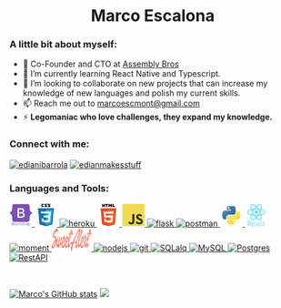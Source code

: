 <h1 align="center">Marco Escalona</h1>
<h3>A little bit about myself:</h3>

- 🔭 Co-Founder and CTO at [Assembly Bros](https://assemblybros.wixsite.com/home)
- 🌱 I’m currently learning React Native and Typescript.
- 👯 I’m looking to collaborate on new projects that can increase my knowledge of new languages and polish my current skills.
- 📫 Reach me out to marcoescmont@gmail.com
- ⚡ **Legomaniac who love challenges, they expand my knowledge.**

<h3 align="left">Connect with me:</h3>
<p align="left">
<a href="https://www.linkedin.com/in/marco-escalona-306982169" target="blank"><img align="center" src="https://raw.githubusercontent.com/rahuldkjain/github-profile-readme-generator/master/src/images/icons/Social/linked-in-alt.svg" alt="edianibarrola" height="30" width="40" /></a>
<a href="https://www.instagram.com/marcoescmont" target="blank"><img align="center" src="https://raw.githubusercontent.com/rahuldkjain/github-profile-readme-generator/master/src/images/icons/Social/instagram.svg" alt="edianmakesstuff" height="30" width="40" /></a>
</p>

<h3 align="left">Languages and Tools:</h3>
<p align="left"> </a> <a href="https://getbootstrap.com" target="_blank"> <img src="https://raw.githubusercontent.com/devicons/devicon/master/icons/bootstrap/bootstrap-plain-wordmark.svg" alt="bootstrap" width="40" height="40"/> </a> <a href="https://www.w3schools.com/css/" target="_blank"> <img src="https://raw.githubusercontent.com/devicons/devicon/master/icons/css3/css3-original-wordmark.svg" alt="css3" width="40" height="40"/> </a> <a href="https://heroku.com" target="_blank"> <img src="https://www.vectorlogo.zone/logos/heroku/heroku-icon.svg" alt="heroku" width="40" height="40"/> </a> <a href="https://www.w3.org/html/" target="_blank"> <img src="https://raw.githubusercontent.com/devicons/devicon/master/icons/html5/html5-original-wordmark.svg" alt="html5" width="40" height="40"/> </a> <a href="https://developer.mozilla.org/en-US/docs/Web/JavaScript" target="_blank"> <img src="https://raw.githubusercontent.com/devicons/devicon/master/icons/javascript/javascript-original.svg" alt="javascript" width="40" height="40"/> </a> <a href="https://flask.palletsprojects.com/en/2.0.x/" target="_blank"> <img src="https://img.pngio.com/flask-web-framework-python-software-framework-jinja-flask-software-framework-png-800_1052.jpg" alt="flask" width="40" height="40"/> </a> <a href="https://postman.com" target="_blank"> <img src="https://www.vectorlogo.zone/logos/getpostman/getpostman-icon.svg" alt="postman" width="40" height="40"/> </a> <a href="https://www.python.org" target="_blank"> <img src="https://raw.githubusercontent.com/devicons/devicon/master/icons/python/python-original.svg" alt="python" width="40" height="40"/> </a> <a href="https://reactjs.org/" target="_blank"> <img src="https://raw.githubusercontent.com/devicons/devicon/master/icons/react/react-original-wordmark.svg" alt="react" width="40" height="40"/> </a>  <a href="https://momentjs.com/" target="_blank"> <img src="https://user-images.githubusercontent.com/81428361/137525372-9e24f5bd-d567-4e4d-830d-8d264dd7abcb.png" alt="moment" width="40" height="40"/> </a> <a href="https://sweetalert2.github.io/" target="_blank"> <img src="https://raw.githubusercontent.com/t4t5/sweetalert/e3c2085473a0eb5a6b022e43eb22e746380bb955/assets/logotype.png" alt="swtalrt" width="70" height="40"/> <a href="https://nodejs.org/en/" target="_blank"> <img src="https://user-images.githubusercontent.com/81428361/137524850-60e0f58c-ed08-4ff5-8e0c-2c8b227ffb3f.png" alt="nodejs" width="40" height="40"/> </a> <a href="https://git-scm.com/" target="_blank"> <img src="https://user-images.githubusercontent.com/81428361/137525684-4609eb5f-0de1-455d-96d6-db585a794517.png" alt="git" width="40" height="40"/> </a> <a href="https://www.sqlalchemy.org/" target="_blank"> <img src="https://user-images.githubusercontent.com/81428361/137526209-3ee135e3-5032-452c-b708-122fcc786d21.png" alt="SQLalq" width="70" height="40"/> </a> <a href="https://www.mysql.com/" target="_blank"> <img src="https://user-images.githubusercontent.com/81428361/137526938-8dfaf296-5ca7-4dcc-97cb-5fd4de7ee4a1.png" alt="MySQL" width="50" height="40"/> </a> </a> <a href="https://www.postgresql.org/" target="_blank"> <img src="https://user-images.githubusercontent.com/81428361/137527512-850c989f-18d5-411a-b9ae-15cb18beaed9.png" alt="Postgres" width="50" height="40"/> </a> <a href="https://restfulapi.net/" target="_blank"> <img src="https://user-images.githubusercontent.com/81428361/137527854-ac9c65b2-e354-4a03-aec1-91f0c76dfc6e.png" alt="RestAPI" width="40" height="40"/> </a></p>

</br>

[![Marco's GitHub stats](https://github-readme-stats.vercel.app/api?username=marcoescmont&theme=merko&show_icons=true)](https://github.com/brcre001/github-readme-stats) <img width="320" src="https://user-images.githubusercontent.com/81428361/173244431-39899545-33c1-407e-b451-1e1cef81f10a.GIF"/>


<!--
**marcoescmont/marcoescmont** is a ✨ _special_ ✨ repository because its `README.md` (this file) appears on your GitHub profile.
![Untitled](https://user-images.githubusercontent.com/81428361/137527512-850c989f-18d5-411a-b9ae-15cb18beaed9.png)

Here are some ideas to get you started:![main-qimg-72d2b3b2f333f098a528b2b49a0e13b6](https://user-images.githubusercontent.com/81428361/137527854-ac9c65b2-e354-4a03-aec1-91f0c76dfc6e.png)


- 🔭 I’m currently working on ...
- 🌱 I’m currently learning ...
- 👯 I’m looking to collaborate on ...
- 🤔 I’m looking for help with ...
- 💬 Ask me about ...
- 📫 How to reach me: ...
- 😄 Pronouns: ...
- ⚡ Fun fact: ...

# Hi there 👋 this is Marco Escalona, welcome to myGithub!
-->
